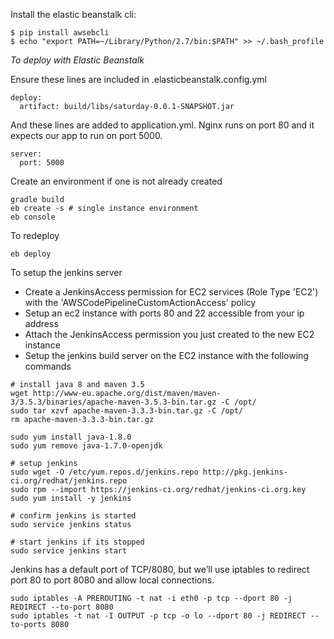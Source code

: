 Install the elastic beanstalk cli:
```
$ pip install awsebcli
$ echo "export PATH=~/Library/Python/2.7/bin:$PATH" >> ~/.bash_profile
```

*To deploy with Elastic Beanstalk*

Ensure these lines are included in .elasticbeanstalk.config.yml
```
deploy:
  artifact: build/libs/saturday-0.0.1-SNAPSHOT.jar
```

And these lines are added to application.yml. Nginx runs on port 80 and it expects our app to run on port 5000.
```
server:
  port: 5000
```

Create an environment if one is not already created
```
gradle build
eb create -s # single instance environment
eb console
```

To redeploy
```
eb deploy
```

To setup the jenkins server
* Create a JenkinsAccess permission for EC2 services (Role Type 'EC2') with the 'AWSCodePipelineCustomActionAccess' policy
* Setup an ec2 instance with ports 80 and 22 accessible from your ip address 
* Attach the JenkinsAccess permission you just created to the new EC2 instance
* Setup the jenkins build server on the EC2 instance with the following commands
```
# install java 8 and maven 3.5
wget http://www-eu.apache.org/dist/maven/maven-3/3.5.3/binaries/apache-maven-3.5.3-bin.tar.gz -C /opt/
sudo tar xzvf apache-maven-3.3.3-bin.tar.gz -C /opt/ 
rm apache-maven-3.3.3-bin.tar.gz

sudo yum install java-1.8.0
sudo yum remove java-1.7.0-openjdk

# setup jenkins
sudo wget -O /etc/yum.repos.d/jenkins.repo http://pkg.jenkins-ci.org/redhat/jenkins.repo
sudo rpm --import https://jenkins-ci.org/redhat/jenkins-ci.org.key
sudo yum install -y jenkins

# confirm jenkins is started
sudo service jenkins status

# start jenkins if its stopped
sudo service jenkins start

```

Jenkins has a default port of TCP/8080, but we’ll use iptables to redirect port 80 to port 8080 and allow local connections.

```
sudo iptables -A PREROUTING -t nat -i eth0 -p tcp --dport 80 -j REDIRECT --to-port 8080
sudo iptables -t nat -I OUTPUT -p tcp -o lo --dport 80 -j REDIRECT --to-ports 8080
```
